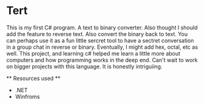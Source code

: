 # Tert

This is my first C# program. A text to binary converter. Also thought I should add the feature to reverse text. Also convert the binary back to text. You can perhaps use it as a fun little sercret tool to have a sectret conversation in a group chat in reverse or binary. Eventually, I might add hex, octal, etc as well. This project, and learning c# helped me learn a little more about computers and how programming works in the deep end. Can't wait to work on bigger projects with this language. It is honestly intriguiing.   

** Resources used **

- .NET
- Winfroms
